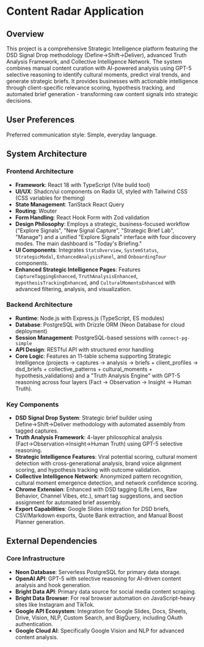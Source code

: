# Content Radar Application

## Overview
This project is a comprehensive Strategic Intelligence platform featuring the DSD Signal Drop methodology (Define→Shift→Deliver), advanced Truth Analysis Framework, and Collective Intelligence Network. The system combines manual content curation with AI-powered analysis using GPT-5 selective reasoning to identify cultural moments, predict viral trends, and generate strategic briefs. It provides businesses with actionable intelligence through client-specific relevance scoring, hypothesis tracking, and automated brief generation - transforming raw content signals into strategic decisions.

## User Preferences
Preferred communication style: Simple, everyday language.

## System Architecture

### Frontend Architecture
- **Framework**: React 18 with TypeScript (Vite build tool)
- **UI/UX**: Shadcn/ui components on Radix UI, styled with Tailwind CSS (CSS variables for theming)
- **State Management**: TanStack React Query
- **Routing**: Wouter
- **Form Handling**: React Hook Form with Zod validation
- **Design Philosophy**: Employs a strategic, business-focused workflow ("Explore Signals", "New Signal Capture", "Strategic Brief Lab", "Manage") and a unified "Explore Signals" interface with four discovery modes. The main dashboard is "Today's Briefing."
- **UI Components**: Integrates `StatsOverview`, `SystemStatus`, `StrategicModal`, `EnhancedAnalysisPanel`, and `OnboardingTour` components.
- **Enhanced Strategic Intelligence Pages**: Features `CaptureTaggingEnhanced`, `TruthAnalysisEnhanced`, `HypothesisTrackingEnhanced`, and `CulturalMomentsEnhanced` with advanced filtering, analysis, and visualization.

### Backend Architecture
- **Runtime**: Node.js with Express.js (TypeScript, ES modules)
- **Database**: PostgreSQL with Drizzle ORM (Neon Database for cloud deployment)
- **Session Management**: PostgreSQL-based sessions with `connect-pg-simple`
- **API Design**: RESTful API with structured error handling
- **Core Logic**: Features an 11-table schema supporting Strategic Intelligence (projects → captures → analysis → briefs + client_profiles → dsd_briefs + collective_patterns + cultural_moments + hypothesis_validations) and a "Truth Analysis Engine" with GPT-5 reasoning across four layers (Fact → Observation → Insight → Human Truth).

### Key Components
- **DSD Signal Drop System**: Strategic brief builder using Define→Shift→Deliver methodology with automated assembly from tagged captures.
- **Truth Analysis Framework**: 4-layer philosophical analysis (Fact→Observation→Insight→Human Truth) using GPT-5 selective reasoning.
- **Strategic Intelligence Features**: Viral potential scoring, cultural moment detection with cross-generational analysis, brand voice alignment scoring, and hypothesis tracking with outcome validation.
- **Collective Intelligence Network**: Anonymized pattern recognition, cultural moment emergence detection, and network confidence scoring.
- **Chrome Extension**: Enhanced with DSD tagging (Life Lens, Raw Behavior, Channel Vibes, etc.), smart tag suggestions, and section assignment for automated brief assembly.
- **Export Capabilities**: Google Slides integration for DSD briefs, CSV/Markdown exports, Quote Bank extraction, and Manual Boost Planner generation.

## External Dependencies

### Core Infrastructure
- **Neon Database**: Serverless PostgreSQL for primary data storage.
- **OpenAI API**: GPT-5 with selective reasoning for AI-driven content analysis and hook generation.
- **Bright Data API**: Primary data source for social media content scraping.
- **Bright Data Browser**: For real browser automation on JavaScript-heavy sites like Instagram and TikTok.
- **Google API Ecosystem**: Integration for Google Slides, Docs, Sheets, Drive, Vision, NLP, Custom Search, and BigQuery, including OAuth authentication.
- **Google Cloud AI**: Specifically Google Vision and NLP for advanced content analysis.